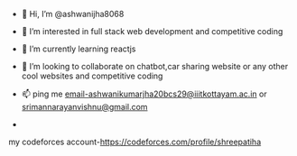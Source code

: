 - 👋 Hi, I’m @ashwanijha8068
- 👀 I’m interested in full stack web development and competitive coding
- 🌱 I’m currently learning reactjs
- 💞️ I’m looking to collaborate on chatbot,car sharing website or any other cool websites and competitive coding
- 📫 ping me email-ashwanikumarjha20bcs29@iiitkottayam.ac.in or srimannarayanvishnu@gmail.com 

- 

my codeforces account-https://codeforces.com/profile/shreepatiha

<!---
ashwanijha8068/ashwanijha8068 is a ✨ special ✨ repository because its `README.md` (this file) appears on your GitHub profile.
You can click the Preview link to take a look at your changes.
--->
